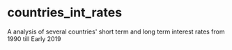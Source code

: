 # countries_int_rates
A analysis of several countries' short term and long term interest rates from 1990 till Early 2019
